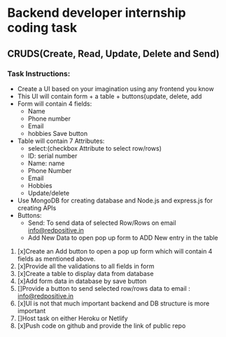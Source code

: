﻿# Backend developer internship coding task


## CRUDS(Create, Read, Update, Delete and Send)


### Task Instructions:


* Create a UI based on your imagination using any frontend you know
* This UI will contain form + a table + buttons(update, delete, add
* Form will contain 4 fields:
   * Name
   * Phone number
   * Email
   * hobbies
Save button
* Table will contain 7 Attributes:
   * select:(checkbox Attribute to select row/rows) 
   * ID: serial number
   * Name: name 
   * Phone Number
   * Email
   * Hobbies
   * Update/delete
* Use MongoDB for creating database and Node.js and express.js for creating APIs
* Buttons:
   * Send: To send data of selected Row/Rows on email info@redpositive.in
   * Add New Data to open pop up form to ADD New entry in the table
1. [x]Create an Add button to open a pop up form which will contain 4 fields as mentioned above.
2. [x]Provide all the validations to all fields in form
3. [x]Create a table to display data from database
4. [x]Add form data in database by save button
5. []Provide a button to send selected row/rows data to email : info@redpositive.in
6. [x]UI is not that much important backend and DB structure is more important
7. []Host task on either Heroku or Netlify
8. [x]Push code on github and provide the link of public repo